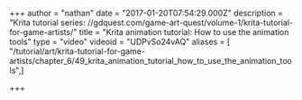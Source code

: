 +++
author = "nathan"
date = "2017-01-20T07:54:29.000Z"
description = "Krita tutorial series: //gdquest.com/game-art-quest/volume-1/krita-tutorial-for-game-artists/"
title = "Krita animation tutorial: How to use the animation tools"
type = "video"
videoid = "UDPvSo24vAQ"
aliases = [ "/tutorial/art/krita-tutorial-for-game-artists/chapter_6/49_krita_animation_tutorial_how_to_use_the_animation_tools",]

+++